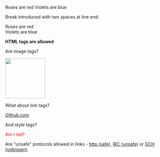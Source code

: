 Roses are red
Violets are blue

Break introduced with two spaces at line end:

Roses are red  
Violets are blue

<b>HTML tags are allowed</b>

Are image tags?

<img src="http://www.w3.org/html/logo/downloads/HTML5_Logo.svg" width="128" height="128">

What about link tags?

<a href="/">Github.com</a>

And style tags?

<style>
  .red { color: red; }
</style>

<span class="red">Am I red?</span>

Are "unsafe" protocols allowed in links - [http (safe)](http://dummy/), [IRC (unsafe)](irc://dummy/) or [GCH (unknown)](gch://dummy/).
